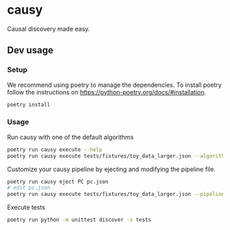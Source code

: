 # causy

Causal discovery made easy.

## Dev usage

### Setup
We recommend using poetry to manage the dependencies. To install poetry follow the instructions on https://python-poetry.org/docs/#installation.

```bash
poetry install
```

### Usage

Run causy with one of the default algorithms
```bash
poetry run causy execute --help
poetry run causy execute tests/fixtures/toy_data_larger.json --algorithm PC
```

Customize your causy pipeline by ejecting and modifying the pipeline file.
```bash
poetry run causy eject PC pc.json
# edit pc.json
poetry run causy execute tests/fixtures/toy_data_larger.json --pipeline pc.json
```

Execute tests
```bash
poetry run python -m unittest discover -s tests
```
